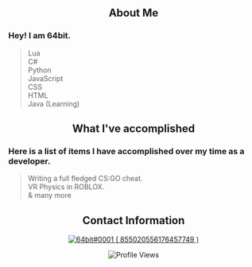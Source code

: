 <p align="center">
 <h2 align="center">About Me</h2>
</p>

### Hey! I am 64bit.

> Lua<br>
> C#<br>
> Python<br>
> JavaScript<br>
> CSS<br>
> HTML<br>
> Java (Learning)<br>

<p align="center">
 <h2 align="center">What I've accomplished</h2>
</p>

### Here is a list of items I have accomplished over my time as a developer.

> Writing a full fledged CS:GO cheat.<br>
> VR Physics in ROBLOX.<br>
> & many more

<p align="center">
<h2 align="center">Contact Information</h2>
</p>


<p align="center">
  <a href="https://discord.com/users/855020556176457749">
     <img src="https://discord.c99.nl/widget/theme-4/855020556176457749.png" alt="64bit#0001 ( 855020556176457749 )"/>
       </a>
</p>

<p align="center" ## Me <img src= "https://cdn.discordapp.com/emojis/894175687878017055.png?size=80" alt='stats' width="20px">

<p align="center"> <img src="https://komarev.com/ghpvc/?username=Intellect0001" alt="Profile Views" /> </p>  

